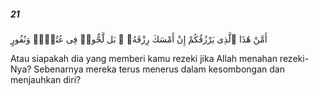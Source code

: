 ##### 21

<span class="ayah">أَمَّنْ هَٰذَا ٱلَّذِى يَرْزُقُكُمْ إِنْ أَمْسَكَ رِزْقَهُۥ ۚ بَل لَّجُّوا۟ فِى عُتُوٍّۢ وَنُفُورٍ</span>

<span class="ayah_translation">Atau siapakah dia yang memberi kamu rezeki jika Allah menahan rezeki-Nya? Sebenarnya mereka terus menerus dalam kesombongan dan menjauhkan diri?</span>
